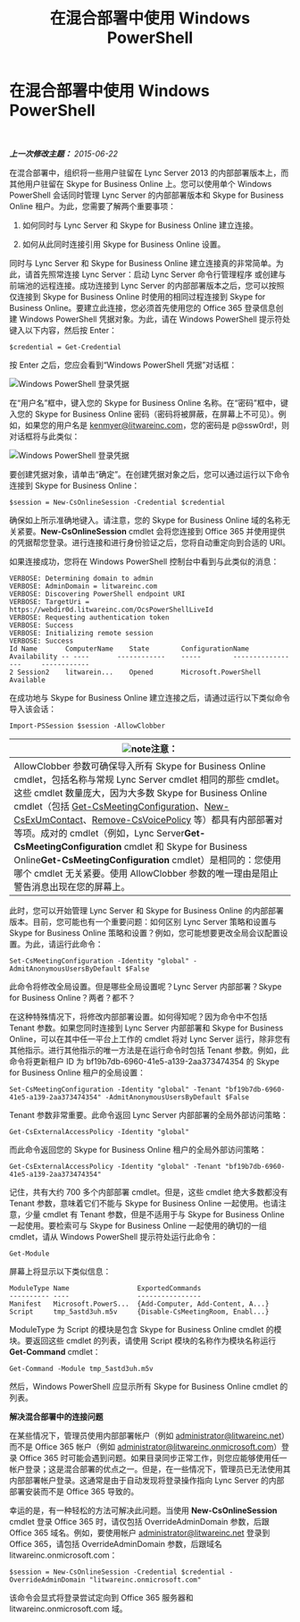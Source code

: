 ﻿---
title: 在混合部署中使用 Windows PowerShell
TOCTitle: 在混合部署中使用 Windows PowerShell
ms:assetid: b19625d4-4b68-403c-a072-5296aa590556
ms:mtpsurl: https://technet.microsoft.com/zh-cn/library/Dn362835(v=OCS.15)
ms:contentKeyID: 56271195
ms.date: 06/02/2017
mtps_version: v=OCS.15
ms.translationtype: HT
---

# 在混合部署中使用 Windows PowerShell

 

_**上一次修改主题：** 2015-06-22_

在混合部署中，组织将一些用户驻留在 Lync Server 2013 的内部部署版本上，而其他用户驻留在 Skype for Business Online 上。您可以使用单个 Windows PowerShell 会话同时管理 Lync Server 的内部部署版本和 Skype for Business Online 租户。为此，您需要了解两个重要事项：

1.  如何同时与 Lync Server 和 Skype for Business Online 建立连接。

2.  如何从此同时连接引用 Skype for Business Online 设置。

同时与 Lync Server 和 Skype for Business Online 建立连接真的非常简单。为此，请首先照常连接 Lync Server：启动 Lync Server 命令行管理程序 或创建与前端池的远程连接。成功连接到 Lync Server 的内部部署版本之后，您可以按照仅连接到 Skype for Business Online 时使用的相同过程连接到 Skype for Business Online。要建立此连接，您必须首先使用您的 Office 365 登录信息创建 Windows PowerShell 凭据对象。为此，请在 Windows PowerShell 提示符处键入以下内容，然后按 Enter：

    $credential = Get-Credential

按 Enter 之后，您应会看到“Windows PowerShell 凭据”对话框：

![Windows PowerShell 登录凭据](images/Dn362835.0f04e0a1-c9d6-4341-a0bb-ef721c4815fd(OCS.15).png "Windows PowerShell 登录凭据")

在“用户名”框中，键入您的 Skype for Business Online 名称。在“密码”框中，键入您的 Skype for Business Online 密码（密码将被屏蔽，在屏幕上不可见）。例如，如果您的用户名是 kenmyer@litwareinc.com，您的密码是 p@ssw0rd\!，则对话框将与此类似：

![Windows PowerShell 登录凭据](images/Dn362835.85977a0e-b14a-4aec-a45e-8548e9c9f691(OCS.15).png "Windows PowerShell 登录凭据")

要创建凭据对象，请单击“确定”。在创建凭据对象之后，您可以通过运行以下命令连接到 Skype for Business Online：

    $session = New-CsOnlineSession -Credential $credential

确保如上所示准确地键入。请注意，您的 Skype for Business Online 域的名称无关紧要。**New-CsOnlineSession** cmdlet 会将您连接到 Office 365 并使用提供的凭据帮您登录。进行连接和进行身份验证之后，您将自动重定向到合适的 URI。

如果连接成功，您将在 Windows PowerShell 控制台中看到与此类似的消息：

    VERBOSE: Determining domain to admin
    VERBOSE: AdminDomain = litwareinc.com
    VERBOSE: Discovering PowerShell endpoint URI
    VERBOSE: TargetUri = https://webdir0d.litwareinc.com/OcsPowerShellLiveId
    VERBOSE: Requesting authentication token
    VERBOSE: Success
    VERBOSE: Initializing remote session
    VERBOSE: Success
    Id Name       ComputerName    State        ConfigurationName     Availability -- ----       ------------    -----        -----------------     ------------
    2 Session2    litwarein...    Opened       Microsoft.PowerShell  Available

在成功地与 Skype for Business Online 建立连接之后，请通过运行以下类似命令导入该会话：

    Import-PSSession $session -AllowClobber

<table>
<thead>
<tr class="header">
<th><img src="images/Dn783119.note(OCS.15).gif" title="note" alt="note" />注意：</th>
</tr>
</thead>
<tbody>
<tr class="odd">
<td>AllowClobber 参数可确保导入所有 Skype for Business Online cmdlet，包括名称与常规 Lync Server cmdlet 相同的那些 cmdlet。这些 cmdlet 数量庞大，因为大多数 Skype for Business Online cmdlet（包括 <a href="get-csmeetingconfiguration.md">Get-CsMeetingConfiguration</a>、<a href="new-csexumcontact.md">New-CsExUmContact</a>、<a href="remove-csvoicepolicy.md">Remove-CsVoicePolicy</a> 等）都具有内部部署对等项。成对的 cmdlet（例如，Lync Server<strong>Get-CsMeetingConfiguration</strong> cmdlet 和 Skype for Business Online<strong>Get-CsMeetingConfiguration</strong> cmdlet）是相同的：您使用哪个 cmdlet 无关紧要。使用 AllowClobber 参数的唯一理由是阻止警告消息出现在您的屏幕上。</td>
</tr>
</tbody>
</table>


此时，您可以开始管理 Lync Server 和 Skype for Business Online 的内部部署版本。目前，您可能也有一个重要问题：如何区别 Lync Server 策略和设置与 Skype for Business Online 策略和设置？例如，您可能想要更改全局会议配置设置。为此，请运行此命令：

    Set-CsMeetingConfiguration -Identity "global" -AdmitAnonymousUsersByDefault $False

此命令将修改全局设置。但是哪些全局设置呢？Lync Server 内部部署？Skype for Business Online？两者？都不？

在这种特殊情况下，将修改内部部署设置。如何得知呢？因为命令中不包括 Tenant 参数。如果您同时连接到 Lync Server 内部部署和 Skype for Business Online，可以在其中任一平台上工作的 cmdlet 将对 Lync Server 运行，除非您有其他指示。进行其他指示的唯一方法是在运行命令时包括 Tenant 参数。例如，此命令将更新租户 ID 为 bf19b7db-6960-41e5-a139-2aa373474354 的 Skype for Business Online 租户的全局设置：

    Set-CsMeetingConfiguration -Identity "global" -Tenant "bf19b7db-6960-41e5-a139-2aa373474354" -AdmitAnonymousUsersByDefault $False

Tenant 参数非常重要。此命令返回 Lync Server 内部部署的全局外部访问策略：

    Get-CsExternalAccessPolicy -Identity "global"

而此命令返回您的 Skype for Business Online 租户的全局外部访问策略：

    Get-CsExternalAccessPolicy -Identity "global" -Tenant "bf19b7db-6960-41e5-a139-2aa373474354"

记住，共有大约 700 多个内部部署 cmdlet。但是，这些 cmdlet 绝大多数都没有 Tenant 参数，意味着它们不能与 Skype for Business Online 一起使用。也请注意，少量 cmdlet 有 Tenant 参数，但是不适用于与 Skype for Business Online 一起使用。要检索可与 Skype for Business Online 一起使用的确切的一组 cmdlet，请从 Windows PowerShell 提示符处运行此命令：

    Get-Module

屏幕上将显示以下类似信息：

    ModuleType Name                 ExportedCommands
    ---------- ----                 ----------------
    Manifest   Microsoft.PowerS...  {Add-Computer, Add-Content, A...}
    Script     tmp_5astd3uh.m5v     {Disable-CsMeetingRoom, Enabl...}

ModuleType 为 Script 的模块是包含 Skype for Business Online cmdlet 的模块。要返回这些 cmdlet 的列表，请使用 Script 模块的名称作为模块名称运行 **Get-Command** cmdlet：

    Get-Command -Module tmp_5astd3uh.m5v

然后，Windows PowerShell 应显示所有 Skype for Business Online cmdlet 的列表。

**解决混合部署中的连接问题**

在某些情况下，管理员使用内部部署帐户（例如 administrator@litwareinc.net）而不是 Office 365 帐户（例如 administrator@litwareinc.onmicrosoft.com）登录 Office 365 时可能会遇到问题。如果目录同步正常工作，则您应能够使用任一帐户登录；这是混合部署的优点之一。但是，在一些情况下，管理员已无法使用其内部部署帐户登录。这通常是由于自动发现将登录操作指向 Lync Server 的内部部署安装而不是 Office 365 导致的。

幸运的是，有一种轻松的方法可解决此问题。当使用 **New-CsOnlineSession** cmdlet 登录 Office 365 时，请仅包括 OverrideAdminDomain 参数，后跟 Office 365 域名。例如，要使用帐户 administrator@litwareinc.net 登录到 Office 365，请包括 OverrideAdminDomain 参数，后跟域名 litwareinc.onmicrosoft.com：

    $session = New-CsOnlineSession -Credential $credential -OverrideAdminDomain "litwareinc.onmicrosoft.com"

该命令会显式将登录尝试定向到 Office 365 服务器和 litwareinc.onmicrosoft.com 域。

